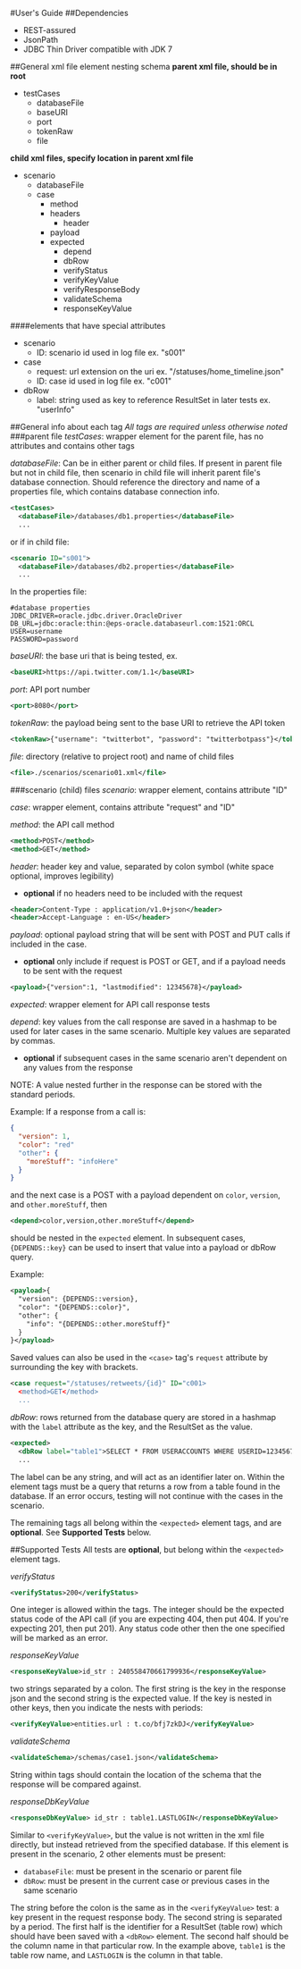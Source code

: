#User's Guide
##Dependencies
- REST-assured
- JsonPath
- JDBC Thin Driver compatible with JDK 7

##General xml file element nesting schema
**parent xml file, should be in root**

- testCases
  - databaseFile
  - baseURI
  - port
  - tokenRaw
  - file

**child xml files, specify location in parent xml file**

- scenario
  - databaseFile
  - case
    - method
    - headers
      - header
    - payload
    - expected
      - depend
      - dbRow
      - verifyStatus
      - verifyKeyValue
      - verifyResponseBody
      - validateSchema
      - responseKeyValue

####elements that have special attributes

- scenario
  - ID: scenario id used in log file ex. "s001"
- case
  - request: url extension on the uri ex. "/statuses/home_timeline.json"
  - ID: case id used in log file ex. "c001"
- dbRow
  - label: string used as key to reference ResultSet in later tests ex. "userInfo"

##General info about each tag
*All tags are required unless otherwise noted*
###parent file
*testCases*: wrapper element for the parent file, has no attributes and contains other tags

*databaseFile*: Can be in either parent or child files. If present in parent file but not in child file, then scenario in child file will inherit parent file's database connection. Should reference the directory and name of a properties file, which contains database connection info.

```XML
<testCases>
  <databaseFile>/databases/db1.properties</databaseFile>
  ...
```

or if in child file:

```XML
<scenario ID="s001">
  <databaseFile>/databases/db2.properties</databaseFile>
  ...
```

In the properties file:
```properties
#database properties
JDBC_DRIVER=oracle.jdbc.driver.OracleDriver
DB_URL=jdbc:oracle:thin:@eps-oracle.databaseurl.com:1521:ORCL
USER=username
PASSWORD=password
```

*baseURI*: the base uri that is being tested, ex.

```XML
<baseURI>https://api.twitter.com/1.1</baseURI>
```

*port*: API port number

```XML
<port>8080</port>
```

*tokenRaw*: the payload being sent to the base URI to retrieve the API token

```XML
<tokenRaw>{"username": "twitterbot", "password": "twitterbotpass"}</tokenRaw>
```

*file*: directory (relative to project root) and name of child files

```XML
<file>./scenarios/scenario01.xml</file>
```

###scenario (child) files
*scenario*: wrapper element, contains attribute "ID"

*case*: wrapper element, contains attribute "request" and "ID"

*method*: the API call method

```XML
<method>POST</method>
<method>GET</method>
```

*header*: header key and value, separated by colon symbol (white space optional, improves legibility)
- **optional** if no headers need to be included with the request

```XML
<header>Content-Type : application/v1.0+json</header>
<header>Accept-Language : en-US</header>
```

*payload*: optional payload string that will be sent with POST and PUT calls if included in the case.
- **optional** only include if request is POST or GET, and if a payload needs to be sent with the request

```XML
<payload>{"version":1, "lastmodified": 12345678}</payload>
```

*expected*: wrapper element for API call response tests

*depend*: key values from the call response are saved in a hashmap to be used for later cases in the same scenario. Multiple key values are separated by commas.
- **optional** if subsequent cases in the same scenario aren't dependent on any values from the response

NOTE: A value nested further in the response can be stored with the standard periods.

Example: If a response from a call is: 

```json
{
  "version": 1,
  "color": "red"
  "other": {
    "moreStuff": "infoHere"
  }
}
```

and the next case is a POST with a payload dependent on `color`, `version`, and `other.moreStuff`, then

```XML
<depend>color,version,other.moreStuff</depend>
```

should be nested in the `expected` element. In subsequent cases, `{DEPENDS::key}` can be used to insert that value into a payload or dbRow query.

Example:

```XML
<payload>{
  "version": {DEPENDS::version},
  "color": "{DEPENDS::color}",
  "other": {
    "info": "{DEPENDS::other.moreStuff}"
  }
}</payload>
```

Saved values can also be used in the `<case>` tag's `request` attribute by surrounding the key with brackets.

```XML
<case request="/statuses/retweets/{id}" ID="c001>
  <method>GET</method>
  ...
```

*dbRow*: rows returned from the database query are stored in a hashmap with the `label` attribute as the key, and the ResultSet as the value.

```XML
<expected>
  <dbRow label="table1">SELECT * FROM USERACCOUNTS WHERE USERID=12345678</dbRow>
  ...
```

The label can be any string, and will act as an identifier later on. Within the element tags must be a query that returns a row from a table found in the database. If an error occurs, testing will not continue with the cases in the scenario.

The remaining tags all belong within the `<expected>` element tags, and are **optional**. See **Supported Tests** below.

##Supported Tests
All tests are **optional**, but belong within the `<expected>` element tags.

*verifyStatus*
```XML
<verifyStatus>200</verifyStatus>
```

One integer is allowed within the tags. The integer should be the expected status code of the API call (if you are expecting 404, then put 404. If you're expecting 201, then put 201). Any status code other then the one specified will be marked as an error.

*responseKeyValue*
```XML
<responseKeyValue>id_str : 240558470661799936</responseKeyValue>
```

two strings separated by a colon. The first string is the key in the response json and the second string is the expected value. If the key is nested in other keys, then you indicate the nests with periods:

```XML
<verifyKeyValue>entities.url : t.co/bfj7zkDJ</verifyKeyValue>
```
*validateSchema*
```XML
<validateSchema>/schemas/case1.json</validateSchema>
```

String within tags should contain the location of the schema that the response will be compared against.

*responseDbKeyValue*
```XML
<responseDbKeyValue> id_str : table1.LASTLOGIN</responseDbKeyValue>
```

Similar to `<verifyKeyValue>`, but the value is not written in the xml file directly, but instead retrieved from the specified database. If this element is present in the scenario, 2 other elements must be present:
- `databaseFile`: must be present in the scenario or parent file
- `dbRow`: must be present in the current case or previous cases in the same scenario

The string before the colon is the same as in the `<verifyKeyValue>` test: a key present in the request response body. The second string is separated by a period. The first half is the identifier for a ResultSet (table row) which should have been saved with a `<dbRow>` element. The second half should be the column name in that particular row. In the example above, `table1` is the table row name, and `LASTLOGIN` is the column in that table.
